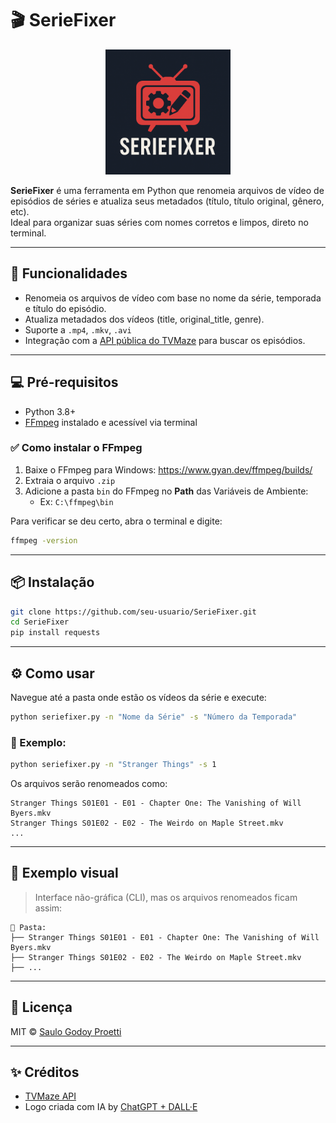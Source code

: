 
# 🎬 SerieFixer

<p align="center">
  <img src="assets/seriefixer-logo.png" alt="SerieFixer Logo" width="200"/>
</p>

**SerieFixer** é uma ferramenta em Python que renomeia arquivos de vídeo de episódios de séries e atualiza seus metadados (título, título original, gênero, etc).  
Ideal para organizar suas séries com nomes corretos e limpos, direto no terminal.

---

## 🚀 Funcionalidades

- Renomeia os arquivos de vídeo com base no nome da série, temporada e título do episódio.
- Atualiza metadados dos vídeos (title, original_title, genre).
- Suporte a `.mp4`, `.mkv`, `.avi`
- Integração com a [API pública do TVMaze](https://www.tvmaze.com/api) para buscar os episódios.

---

## 💻 Pré-requisitos

- Python 3.8+
- [FFmpeg](https://ffmpeg.org/) instalado e acessível via terminal

### ✅ Como instalar o FFmpeg

1. Baixe o FFmpeg para Windows: https://www.gyan.dev/ffmpeg/builds/
2. Extraia o arquivo `.zip`
3. Adicione a pasta `bin` do FFmpeg no **Path** das Variáveis de Ambiente:
   - Ex: `C:\ffmpeg\bin`

Para verificar se deu certo, abra o terminal e digite:

```bash
ffmpeg -version
```

---

## 📦 Instalação

```bash
git clone https://github.com/seu-usuario/SerieFixer.git
cd SerieFixer
pip install requests
```

---

## ⚙️ Como usar

Navegue até a pasta onde estão os vídeos da série e execute:

```bash
python seriefixer.py -n "Nome da Série" -s "Número da Temporada"
```

### 🔁 Exemplo:

```bash
python seriefixer.py -n "Stranger Things" -s 1
```

Os arquivos serão renomeados como:

```
Stranger Things S01E01 - E01 - Chapter One: The Vanishing of Will Byers.mkv
Stranger Things S01E02 - E02 - The Weirdo on Maple Street.mkv
...
```

---

## 📸 Exemplo visual

> Interface não-gráfica (CLI), mas os arquivos renomeados ficam assim:

```
📁 Pasta:
├── Stranger Things S01E01 - E01 - Chapter One: The Vanishing of Will Byers.mkv
├── Stranger Things S01E02 - E02 - The Weirdo on Maple Street.mkv
├── ...
```

---

## 📃 Licença

MIT © [Saulo Godoy Proetti](https://github.com/saulogp)

---

## ✨ Créditos

- [TVMaze API](https://www.tvmaze.com/api)
- Logo criada com IA by [ChatGPT + DALL·E](https://openai.com/)
